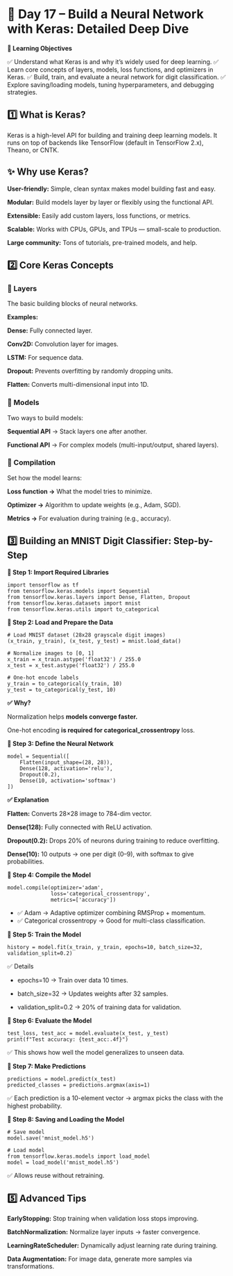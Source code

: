 
# 🚀 Day 17 – Build a Neural Network with Keras: Detailed Deep Dive

**🎯 Learning Objectives**

✅ Understand what Keras is and why it’s widely used for deep learning.
✅ Learn core concepts of layers, models, loss functions, and optimizers in Keras.
✅ Build, train, and evaluate a neural network for digit classification.
✅ Explore saving/loading models, tuning hyperparameters, and debugging strategies.

## 1️⃣ What is Keras?
Keras is a high-level API for building and training deep learning models.
It runs on top of backends like TensorFlow (default in TensorFlow 2.x), Theano, or CNTK.

## ✨ Why use Keras?

**User-friendly:** Simple, clean syntax makes model building fast and easy.

**Modular:** Build models layer by layer or flexibly using the functional API.

**Extensible:** Easily add custom layers, loss functions, or metrics.

**Scalable:** Works with CPUs, GPUs, and TPUs — small-scale to production.

**Large community:** Tons of tutorials, pre-trained models, and help.

## 2️⃣ Core Keras Concepts

### 🔹 Layers

The basic building blocks of neural networks.

**Examples:**

**Dense:** Fully connected layer.

**Conv2D:** Convolution layer for images.

**LSTM:** For sequence data.

**Dropout:** Prevents overfitting by randomly dropping units.

**Flatten:** Converts multi-dimensional input into 1D.

### 🔹 Models

Two ways to build models:

**Sequential API** → Stack layers one after another.

**Functional API** → For complex models (multi-input/output, shared layers).

### 🔹 Compilation

Set how the model learns:

**Loss function →** What the model tries to minimize.

**Optimizer →** Algorithm to update weights (e.g., Adam, SGD).

**Metrics →** For evaluation during training (e.g., accuracy).

## 3️⃣ Building an MNIST Digit Classifier: Step-by-Step

**📌 Step 1: Import Required Libraries**
```
import tensorflow as tf
from tensorflow.keras.models import Sequential
from tensorflow.keras.layers import Dense, Flatten, Dropout
from tensorflow.keras.datasets import mnist
from tensorflow.keras.utils import to_categorical
```
**📌 Step 2: Load and Prepare the Data**
```
# Load MNIST dataset (28x28 grayscale digit images)
(x_train, y_train), (x_test, y_test) = mnist.load_data()

# Normalize images to [0, 1]
x_train = x_train.astype('float32') / 255.0
x_test = x_test.astype('float32') / 255.0

# One-hot encode labels
y_train = to_categorical(y_train, 10)
y_test = to_categorical(y_test, 10)
```
**✅ Why?**

Normalization helps **models converge faster.**

One-hot encoding **is required for categorical_crossentropy** loss.

**📌 Step 3: Define the Neural Network**
```
model = Sequential([
    Flatten(input_shape=(28, 28)),
    Dense(128, activation='relu'),
    Dropout(0.2),
    Dense(10, activation='softmax')
])
```
**✅ Explanation**

**Flatten:** Converts 28×28 image to 784-dim vector.

**Dense(128):** Fully connected with ReLU activation.

**Dropout(0.2):** Drops 20% of neurons during training to reduce overfitting.

**Dense(10):** 10 outputs → one per digit (0–9), with softmax to give probabilities.

**📌 Step 4: Compile the Model**
```
model.compile(optimizer='adam',
              loss='categorical_crossentropy',
              metrics=['accuracy'])
```

- ✅ Adam → Adaptive optimizer combining RMSProp + momentum.
- ✅ Categorical crossentropy → Good for multi-class classification.

**📌 Step 5: Train the Model**
```
history = model.fit(x_train, y_train, epochs=10, batch_size=32, validation_split=0.2)
```
✅ Details

- epochs=10 → Train over data 10 times.

- batch_size=32 → Updates weights after 32 samples.

- validation_split=0.2 → 20% of training data for validation.

**📌 Step 6: Evaluate the Model**
```
test_loss, test_acc = model.evaluate(x_test, y_test)
print(f"Test accuracy: {test_acc:.4f}")
```
✅ This shows how well the model generalizes to unseen data.

**📌 Step 7: Make Predictions**
```
predictions = model.predict(x_test)
predicted_classes = predictions.argmax(axis=1)
```
✅ Each prediction is a 10-element vector → argmax picks the class with the highest probability.

**📌 Step 8: Saving and Loading the Model**
```
# Save model
model.save('mnist_model.h5')

# Load model
from tensorflow.keras.models import load_model
model = load_model('mnist_model.h5')
```
✅ Allows reuse without retraining.

## 5️⃣ Advanced Tips

**EarlyStopping:** Stop training when validation loss stops improving.

**BatchNormalization:** Normalize layer inputs → faster convergence.

**LearningRateScheduler:** Dynamically adjust learning rate during training.

**Data Augmentation:** For image data, generate more samples via transformations.




